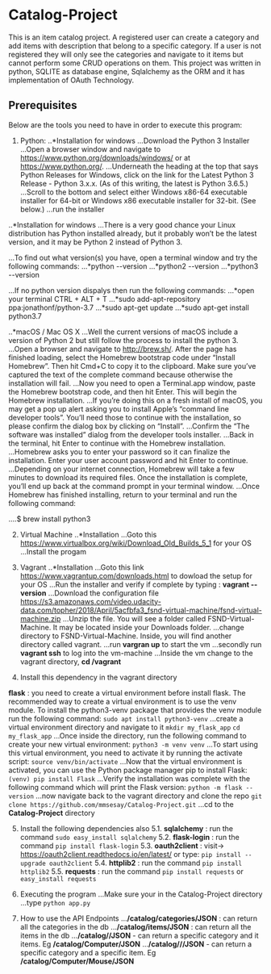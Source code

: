 # Catalog-Project
This is an item catalog project. A registered user can create a category and add items with description that belong to a specific category.
If a user is not registered they will only see the categories and navigate to it items but cannot perform some CRUD operations on them.
This project was written in python, SQLITE as database engine, Sqlalchemy as the ORM and it has implementation of OAuth Technology.

## Prerequisites
Below are the tools you need to have in order to execute this program:
1. Python:
..*Installation for windows
...Download the Python 3 Installer
...Open a browser window and navigate to https://www.python.org/downloads/windows/ or at https://www.python.org/.
...Underneath the heading at the top that says Python Releases for Windows, click on the link for the Latest Python 3 Release - Python 3.x.x. (As of this writing, the latest is Python 3.6.5.)
...Scroll to the bottom and select either Windows x86-64 executable installer for 64-bit or Windows x86 executable installer for 32-bit. (See below.)
...run the installer

..*Installation for windows
...There is a very good chance your Linux distribution has Python installed already, but it probably won’t be the latest version, and it may be Python 2 instead of Python 3.

...To find out what version(s) you have, open a terminal window and try the following commands:
...*python --version
...*python2 --version
...*python3 --version

...If no python version dispalys then run the following commands:
...*open your terminal CTRL + ALT + T
...*sudo add-apt-repository ppa:jonathonf/python-3.7
...*sudo apt-get update
...*sudo apt-get install python3.7

..*macOS / Mac OS X
...Well the current versions of macOS include a version of Python 2 but still follow the process to install the python 3.
...Open a browser and navigate to http://brew.sh/. After the page has finished loading, select the Homebrew bootstrap code under “Install Homebrew”. Then hit Cmd+C to copy it to the clipboard. Make sure you’ve captured the text of the complete command because otherwise the installation will fail.
...Now you need to open a Terminal.app window, paste the Homebrew bootstrap code, and then hit Enter. This will begin the Homebrew installation.
...If you’re doing this on a fresh install of macOS, you may get a pop up alert asking you to install Apple’s “command line developer tools”. You’ll need those to continue with the installation, so please confirm the dialog box by clicking on “Install”.
...Confirm the “The software was installed” dialog from the developer tools installer.
...Back in the terminal, hit Enter to continue with the Homebrew installation.
...Homebrew asks you to enter your password so it can finalize the installation. Enter your user account password and hit Enter to continue.
...Depending on your internet connection, Homebrew will take a few minutes to download its required files. Once the installation is complete, you’ll end up back at the command prompt in your terminal window.
...Once Homebrew has finished installing, return to your terminal and run the following command:

....$ brew install python3

2. Virtual Machine
..*Installation
...Goto this https://www.virtualbox.org/wiki/Download_Old_Builds_5_1 for your OS
...Install the progam

3. Vagrant
..*Installation
...Goto this link https://www.vagrantup.com/downloads.html to dowload the setup for your OS
...Run the installer and verify if complete by typing : **vagrant --version**
...Download the configuration file https://s3.amazonaws.com/video.udacity-data.com/topher/2018/April/5acfbfa3_fsnd-virtual-machine/fsnd-virtual-machine.zip
...Unzip the file. You will see a folder called FSND-Virtual-Machine. It may be located inside your Downloads folder.
...change directory to FSND-Virtual-Machine. Inside, you will find another directory called vagrant.
...run **vargran up** to start the vm
...secondly run **vagrant ssh** to log into the vm-machine
...Inside the vm change to the vagrant directory, **cd /vagrant**

4. Install this dependency in the vagrant directory

**flask** : you need to create a virtual environment before install flask.
    The recommended way to create a virtual environment is to use the venv module. To install the python3-venv package that provides the venv module run the following command: ```sudo apt install python3-venv```
    ...create a virtual environment directory and navigate to it
    ```mkdir my_flask_app```
    ```cd my_flask_app```
    ...Once inside the directory, run the following command to create your new virtual environment: ```python3 -m venv venv```
    ...To start using this virtual environment, you need to activate it by running the activate script: ```source venv/bin/activate```
    ...Now that the virtual environment is activated, you can use the Python package manager pip to install Flask:
    ```(venv) pip install Flask```
    ...Verify the installation was complete with the following command which will print the Flask version: ```python -m flask --version```
    ...now navigate back to the vagrant directory and clone the repo
    ```git clone https://github.com/mmsesay/Catalog-Project.git```
    ...cd to the **Catalog-Project** directory

5. Install the following dependencies also
    5.1. **sqlalchemy** : run the command ```sudo easy_install sqlalchemy```
    5.2. **flask-login** : run the command ```pip install flask-login```
    5.3. **oauth2client** : visit-> https://oauth2client.readthedocs.io/en/latest/ or type: ```pip install --upgrade oauth2client```
    5.4. **httplib2** : run the command ```pip install httplib2```
    5.5. **requests** : run the command ```pip install requests``` or ```easy_install requests```

6. Executing the program
...Make sure your in the Catalog-Project directory 
...type ``` python app.py ```

7. How to use the API Endpoints
...**/catalog/categories/JSON** : can return all the categories in the db
...**/catalog/items/JSON** : can return all the items in the db
...**/catalog/<categoryName>/JSON** - can return a specific category and it items. Eg **/catalog/Computer/JSON**
...**/catalog/<categoryName>/<itemName>/JSON** - can return a specific category and a specific item. Eg **/catalog/Computer/Mouse/JSON**
